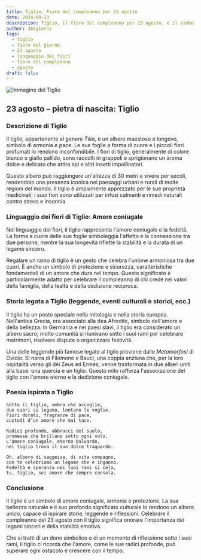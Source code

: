 ```yaml
---
title: Tiglio, Fiore del compleanno per 23 agosto
date: 2024-08-23
description: Tiglio, il fiore del compleanno per 23 agosto, è il simbolo di Amore coniugale. Scopri il suo significato unico, le storie affascinanti e la poesia che celebra la sua bellezza.
author: 365giorni
tags:
  - tiglio
  - fiore del giorno
  - 23 agosto
  - linguaggio dei fiori
  - fiore del compleanno
  - agosto
draft: false
---
```


![Immagine del Tiglio](https://cdn.pixabay.com/photo/2020/06/28/18/30/linde-5350285_1280.jpg)

## 23 agosto – pietra di nascita: Tiglio  

### Descrizione di Tiglio  
Il tiglio, appartenente al genere *Tilia*, è un albero maestoso e longevo, simbolo di armonia e pace. Le sue foglie a forma di cuore e i piccoli fiori profumati lo rendono inconfondibile. I fiori di tiglio, generalmente di colore bianco o giallo pallido, sono raccolti in grappoli e sprigionano un aroma dolce e delicato che attira api e altri insetti impollinatori.  

Questo albero può raggiungere un'altezza di 30 metri e vivere per secoli, rendendolo una presenza iconica nei paesaggi urbani e rurali di molte regioni del mondo. Il tiglio è ampiamente apprezzato per le sue proprietà medicinali; i suoi fiori sono utilizzati per infusi calmanti e rimedi naturali contro stress e insonnia.  

### Linguaggio dei fiori di Tiglio: Amore coniugale  
Nel linguaggio dei fiori, il tiglio rappresenta l'amore coniugale e la fedeltà. La forma a cuore delle sue foglie simboleggia l'affetto e la connessione tra due persone, mentre la sua longevità riflette la stabilità e la durata di un legame sincero.  

Regalare un ramo di tiglio è un gesto che celebra l'unione armoniosa tra due cuori. È anche un simbolo di protezione e sicurezza, caratteristiche fondamentali di un amore che dura nel tempo. Questo significato è particolarmente adatto per celebrare il compleanno di chi crede nei valori della famiglia, della lealtà e della dedizione reciproca.  

### Storia legata a Tiglio (leggende, eventi culturali o storici, ecc.)  
Il tiglio ha un posto speciale nella mitologia e nella storia europea. Nell'antica Grecia, era associato alla dea Afrodite, simbolo dell'amore e della bellezza. In Germania e nei paesi slavi, il tiglio era considerato un albero sacro; molte comunità si riunivano sotto i suoi rami per celebrare matrimoni, risolvere dispute o organizzare festività.  

Una delle leggende più famose legate al tiglio proviene dalle *Metamorfosi* di Ovidio. Si narra di Filemone e Bauci, una coppia anziana che, per la loro ospitalità verso gli dèi Zeus ed Ermes, venne trasformata in due alberi uniti alla base: una quercia e un tiglio. Questo mito rafforza l'associazione del tiglio con l'amore eterno e la dedizione coniugale.  

### Poesia ispirata a Tiglio  
```
Sotto il tiglio, ombra che accoglie,  
due cuori si legano, lontano le voglie.  
Fiori dorati, fragranze di pace,  
custodi d’un amore che mai tace.  

Radici profonde, abbracci del suolo,  
promesse che brillano sotto ogni volo.  
L'amore coniugale, eterno baluardo,  
nel tiglio trova il suo dolce traguardo.  

Oh, albero di saggezza, di vita compagno,  
con te celebriamo un legame che è inganno.  
Fedeltà e speranza nei tuoi rami si cela,  
tu, tiglio, sei amore che sempre consola.  
```  

### Conclusione  
Il tiglio è un simbolo di amore coniugale, armonia e protezione. La sua bellezza naturale e il suo profondo significato culturale lo rendono un albero unico, capace di ispirare storie, leggende e riflessioni. Celebrare il compleanno del 23 agosto con il tiglio significa onorare l'importanza dei legami sinceri e della stabilità emotiva.  

Che si tratti di un dono simbolico o di un momento di riflessione sotto i suoi rami, il tiglio ci ricorda che l'amore, come le sue radici profonde, può superare ogni ostacolo e crescere con il tempo.